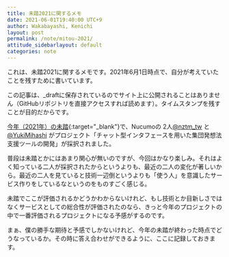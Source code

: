 ```yaml
---
title: 未踏2021に関するメモ
date: 2021-06-01T19:40:00 UTC+9
author: Wakabayashi, Kenichi
layout: post
permalink: /note/mitou-2021/
attitude_sidebarlayout: default
categories: note
---
```

これは、未踏2021に関するメモです。2021年6月1日時点で、自分が考えていたことを残すために書いています。

この記事は、_draftに保存されているのでサイト上に公開されることはありません（GitHubリポジトリを直接アクセスすれば読めます）。タイムスタンプを残すことが目的だからです。

[今年（2021年）の未踏](https://www.ipa.go.jp/jinzai/mitou/2021/koubokekka_index.html){:target="_blank"}で、Nucumoの 2人[@nztm_tw](https://twitter.com/nztm_tw) と [@YukiMihashi](https://twitter.com/nztm_tw) がプロジェクト「チャット型インタフェースを用いた集団発想法支援ツールの開発」が採択されました。

普段は未踏とかにはあまり関心が無いのですが、今回はかなり楽しみ。それはよく知っている二人が採択されたからというよりも、最近の二人の変化が著しいから。最近の二人を見ていると技術一辺倒というよりも「使う人」を意識したサービス作りをしているなというのをものすごく感じる。

未踏でここが評価されるかどうかわからないけれど、もし技術とか目新しさではなくサービスとしての総合性が評価されたのなら、きっと今年のプロジェクトの中で一番評価されるプロジェクトになる予感がするのです。

まぁ、僕の勝手な期待と予感でしかないけれど、今年の未踏が終わった時点でどうなっているか。その時に答え合わせができるように、ここに記録しておきます。